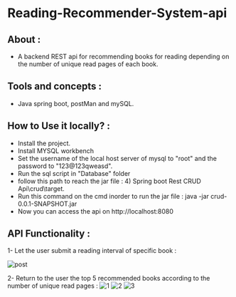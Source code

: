 # Reading-Recommender-System-api
## About :
- A backend REST api for recommending books for reading depending on the number of unique read pages of each book.

## Tools and concepts : 
- Java spring boot, postMan and mySQL.
## How to Use it locally? :
- Install the project.
- Install MYSQL workbench
- Set the username of the local host server of mysql to "root" and the password to "123@123qweasd".
- Run the sql script in "Database" folder 
- follow this path to reach the jar file : 4) Spring boot Rest CRUD Api\crud\target.
- Run this command on the cmd inorder to run the jar file : java -jar crud-0.0.1-SNAPSHOT.jar
- Now you can access the api on http://localhost:8080

## API Functionality :
1- Let the user submit a reading interval of specific book :

![post](https://github.com/MahmoudAdelkamal/Reading-Recommender-System-api/assets/48772371/b687ae26-11ad-4fcf-8d41-372c6827fc2d)

2- Return to the user the top 5 recommended books according to the number of unique read pages :
![1](https://github.com/MahmoudAdelkamal/Reading-Recommender-System-api/assets/48772371/cf886932-23c7-4fae-a831-aed9836dde74)
![2](https://github.com/MahmoudAdelkamal/Reading-Recommender-System-api/assets/48772371/ef740def-5392-4888-aa11-f7aa55020f63)
![3](https://github.com/MahmoudAdelkamal/Reading-Recommender-System-api/assets/48772371/2d842744-d779-486e-9faa-199fc99c7893)
